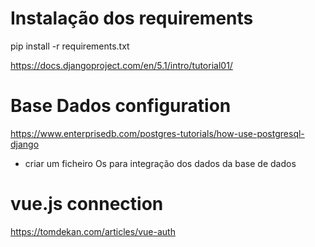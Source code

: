 # Instalação dos requirements
pip install -r requirements.txt

https://docs.djangoproject.com/en/5.1/intro/tutorial01/

# Base Dados configuration

https://www.enterprisedb.com/postgres-tutorials/how-use-postgresql-django

- criar um ficheiro Os para integração dos dados da base de dados

# vue.js connection 

https://tomdekan.com/articles/vue-auth

